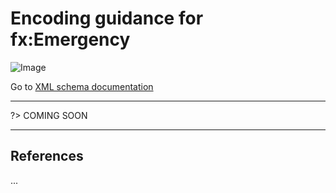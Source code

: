 # Encoding guidance for fx:Emergency

![Image](https://www.fixm.aero/releases/FIXM-4.3.0/doc/logical_model_documentation/EARoot/EA1/EA2/EA6/EA324.png)

Go to [XML schema documentation](https://www.fixm.aero/releases/FIXM-4.3.0/doc/schema_documentation/Fixm_FlightEmergencyType.html)

---

?> COMING SOON

---

## References

...
